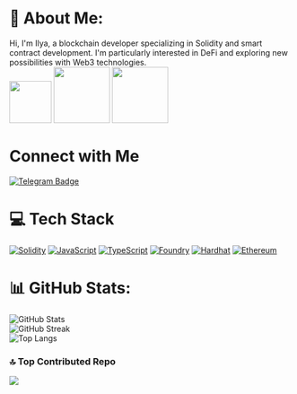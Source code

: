 

# 💫 About Me:
Hi, I'm Ilya, a blockchain developer specializing in Solidity and smart contract development.
I'm particularly interested in DeFi and exploring new possibilities with Web3 technologies.<br/>
<img src="https://media3.giphy.com/media/v1.Y2lkPTc5MGI3NjExcnBjbWlrbzBwbzJkbWsybnZkanYyNGFncnNxaTdnaDJmMzUwaXVoYyZlcD12MV9pbnRlcm5hbF9naWZfYnlfaWQmY3Q9Zw/L59aKIC2MFyfUfrz3n/giphy.gif" width="75"> 
<img src="https://media.giphy.com/media/HifsMXFLaRsmQlx8jo/giphy.gif?cid=790b7611bxp0rndbljt0m4z96sjs1pyvk78bgjb4fk0f2x5v&ep=v1_gifs_search&rid=giphy.gif&ct=g" width="100"> 
<img src="https://media3.giphy.com/media/v1.Y2lkPTc5MGI3NjExMmRxcTY1OTFkeXZ3Zmt1YWZhOGR2cThwbXYzMm9uaDJvaWFuOWdwOSZlcD12MV9pbnRlcm5hbF9naWZfYnlfaWQmY3Q9Zw/ho0xXatV7b3Fo1ZRXN/giphy.gif" width="100"> 

# Connect with Me
[![Telegram Badge](https://img.shields.io/badge/Telegram-%232CA5E0.svg?style=for-the-badge&logo=telegram&logoColor=white)](https://t.me/Parad1se_Ilya)


# 💻 Tech Stack

[![Solidity](https://img.shields.io/badge/Solidity-%23363636.svg?style=for-the-badge&logo=solidity&logoColor=white)](https://soliditylang.org/)
[![JavaScript](https://img.shields.io/badge/JavaScript-%23323330.svg?style=for-the-badge&logo=javascript&logoColor=%23F7DF1E)](https://www.javascript.com/)
[![TypeScript](https://img.shields.io/badge/TypeScript-%23007ACC.svg?style=for-the-badge&logo=typescript&logoColor=white)](https://www.typescriptlang.org/)
[![Foundry](https://img.shields.io/badge/Foundry-gray.svg?color=28a745&style=for-the-badge&logo=none)](https://getfoundry.sh/)
[![Hardhat](https://img.shields.io/badge/Hardhat-orange.svg?color=orange&style=for-the-badge&logo=none)](https://hardhat.org/)
[![Ethereum](https://img.shields.io/badge/Ethereum-%233C3C3D.svg?style=for-the-badge&logo=ethereum&logoColor=white)](https://ethereum.org/en/)

# 📊 GitHub Stats:
![GitHub Stats](https://github-readme-stats.vercel.app/api?username=Pynex&theme=react&hide_border=false&include_all_commits=true&count_private=true)<br/>
![GitHub Streak](https://github-readme-streak-stats.herokuapp.com/?user=Pynex&theme=react&hide_border=false)<br/>
![Top Langs](https://github-readme-stats.vercel.app/api/top-langs/?username=Pynex&theme=react&hide_border=false&include_all_commits=true&count_private=true&layout=compact)

### 🔝 Top Contributed Repo
![](https://github-contributor-stats.vercel.app/api?username=Pynex&limit=5&theme=dark&combine_all_yearly_contributions=true)
